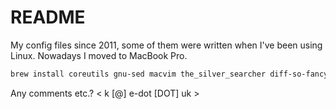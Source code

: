 README
======

My config files since 2011, some of them were written when I've been using Linux. Nowadays I moved to MacBook Pro.

```sh
brew install coreutils gnu-sed macvim the_silver_searcher diff-so-fancy ctags
```

Any comments etc.? < k [@] e-dot [DOT] uk > 
